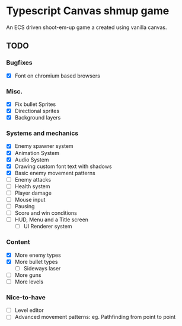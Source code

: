 # Typescript Canvas shmup game
An ECS driven shoot-em-up game a created using vanilla canvas.

## TODO

### Bugfixes
- [x] Font on chromium based browsers

### Misc.
- [x] Fix bullet Sprites
- [x] Directional sprites
- [x] Background layers

### Systems and mechanics

- [x] Enemy spawner system
- [x] Animation System
- [x] Audio System
- [x] Drawing custom font text with shadows
- [x] Basic enemy movement patterns
- [ ] Enemy attacks
- [ ] Health system
- [ ] Player damage
- [ ] Mouse input
- [ ] Pausing
- [ ] Score and win conditions
- [ ] HUD, Menu and a Title screen
    - [ ] UI Renderer system

### Content

- [x] More enemy types
- [x] More bullet types
    - [ ] Sideways laser
- [ ] More guns
- [ ] More levels

### Nice-to-have
- [ ] Level editor
- [ ] Advanced movement patterns: eg. Pathfinding from point to point
